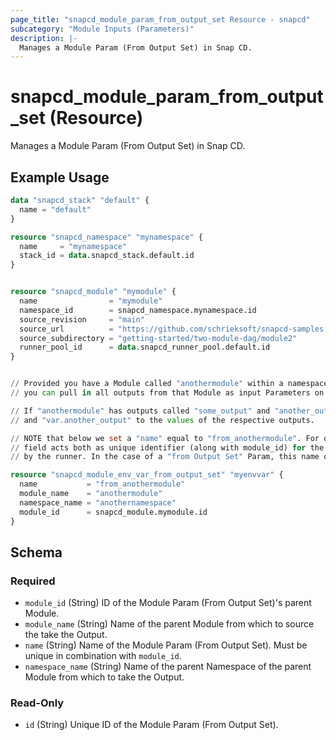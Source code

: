 ```yaml
---
page_title: "snapcd_module_param_from_output_set Resource - snapcd"
subcategory: "Module Inputs (Parameters)"
description: |-
  Manages a Module Param (From Output Set) in Snap CD.
---
```


# snapcd_module_param_from_output_set (Resource)

Manages a Module Param (From Output Set) in Snap CD.


## Example Usage

```terraform
data "snapcd_stack" "default" {
  name = "default"
}

resource "snapcd_namespace" "mynamespace" {
  name     = "mynamespace"
  stack_id = data.snapcd_stack.default.id
}


resource "snapcd_module" "mymodule" {
  name                = "mymodule"
  namespace_id        = snapcd_namespace.mynamespace.id
  source_revision     = "main"
  source_url          = "https://github.com/schrieksoft/snapcd-samples.git"
  source_subdirectory = "getting-started/two-module-dag/module2"
  runner_pool_id      = data.snapcd_runner_pool.default.id
}


// Provided you have a Module called "anothermodule" within a namespace called "anothernamespace" (within the same Stack as "mymodule"), 
// you can pull in all outputs from that Module as input Parameters on "mymodule".

// If "anothermodule" has outputs called "some_output" and "another_output", then the Runner will set the Params "var.some_output"
// and "var.another_output" to the values of the respective outputs.

// NOTE that below we set a "name" equal to "from_anothermodule". For other inputs (from Literal, from Output, from Secret etc.) the "name"
// field acts both as unique identifier (along with module_id) for the database entity, as well as determining the name the Param takes when used
// by the runner. In the case of a "from Output Set" Param, this name only acts as unique identifier and plays no further role.

resource "snapcd_module_env_var_from_output_set" "myenvvar" {
  name           = "from_anothermodule"
  module_name    = "anothermodule"
  namespace_name = "anothernamespace"
  module_id      = snapcd_module.mymodule.id
}
```

<!-- schema generated by tfplugindocs -->
## Schema

### Required

- `module_id` (String) ID of the Module Param (From Output Set)'s parent Module.
- `module_name` (String) Name of the parent Module from which to source the take the Output.
- `name` (String) Name of the Module Param (From Output Set).  Must be unique in combination with `module_id`.
- `namespace_name` (String) Name of the parent Namespace of the parent Module from which to take the Output.

### Read-Only

- `id` (String) Unique ID of the Module Param (From Output Set).
